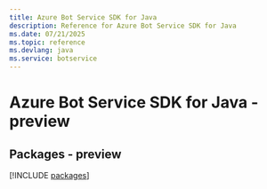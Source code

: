 ```yaml
---
title: Azure Bot Service SDK for Java
description: Reference for Azure Bot Service SDK for Java
ms.date: 07/21/2025
ms.topic: reference
ms.devlang: java
ms.service: botservice
---
```

# Azure Bot Service SDK for Java - preview
## Packages - preview
[!INCLUDE [packages](bot-service-index.md)]